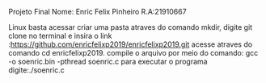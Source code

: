 Projeto Final
Nome: Enric Felix Pinheiro R.A:21910667

Linux
basta acessar criar uma pasta atraves do comando mkdir,
digite git clone no terminal e insira o link :https://github.com/enricfelixp2019/enricfelixp2019.git
acesse atraves do comando cd enricfelixp2019.
compile o arquivo por meio do comando: gcc -o soenric.bin -pthread soenric.c
para executar o programa digite:./soenric.c

